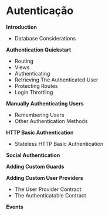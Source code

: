 # Autenticação

**Introduction**

- Database Considerations

**Authentication Quickstart**
- Routing
- Views
- Authenticating
- Retrieving The Authenticated User
- Protecting Routes
- Login Throttling

**Manually Authenticating Users**
- Remembering Users
- Other Authentication Methods

**HTTP Basic Authentication**
- Stateless HTTP Basic Authentication

**Social Authentication**

**Adding Custom Guards**

**Adding Custom User Providers**
- The User Provider Contract
- The Authenticatable Contract

**Events**